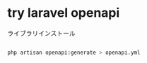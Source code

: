 
# try laravel openapi

ライブラリインストール

```bash

```





```bash
php artisan openapi:generate > openapi.yml
```
